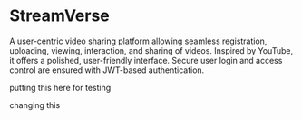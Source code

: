 # StreamVerse

A user-centric video sharing platform allowing seamless registration, uploading, viewing, interaction, and sharing of videos. Inspired by YouTube, it offers a polished, user-friendly interface. Secure user login and access control are ensured with JWT-based authentication.

putting this here for testing

changing this 